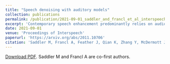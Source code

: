 ```yaml
---
title: "Speech denoising with auditory models"
collection: publications
permalink: /publication/2021-09-01_saddler_and_francl_et_al_interspeech
excerpt: 'Contemporary speech enhancement predominantly relies on audio transforms that are trained to reconstruct a clean speech waveform. The development of high-performing neural network sound recognition systems has raised the possibility of using deep feature representations as ‘perceptual’ losses with which to train denoising systems. We explored their utility by first training deep neural networks to classify either spoken words or environmental sounds from audio. We then trained an audio transform to map noisy speech to an audio waveform that minimized the difference in the deep feature representations between the output audio and the corresponding clean audio. The resulting transforms removed noise substantially better than baseline methods trained to reconstruct clean waveforms, and also outperformed previous methods using deep feature losses. However, a similar benefit was obtained simply by using losses derived from the filter bank inputs to the deep networks. The results show that deep features can guide speech enhancement, but suggest that they do not yet outperform simple alternatives that do not involve learned features.'
date: 2021-09-01
venue: 'Proceedings of Interspeech'
paperurl: 'https://arxiv.org/abs/2011.10706'
citation: 'Saddler M, Francl A, Feather J, Qian K, Zhang Y, McDermott JH (2021). &quot;Speech denoising with auditory models.&quot; <i>Proc. Interspeech</i> 2021, 2681-2685.'
---
```

[Download PDF](https://arxiv.org/pdf/2011.10706.pdf). Saddler M and Francl A are co-first authors.
